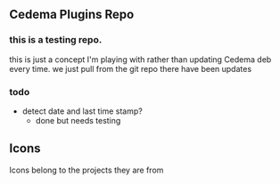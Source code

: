 ## Cedema Plugins Repo

### this is a testing repo.

this is just a concept I'm playing with rather than updating Cedema deb every time. we just pull from the git repo
there have been updates


### todo

* detect date and last time stamp? 
	* done but needs testing

## Icons

Icons belong to the projects they are from 
